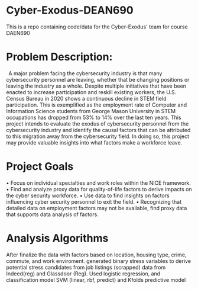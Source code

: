 # Cyber-Exodus-DEAN690

This is a repo containing code/data for the Cyber-Exodus' team for course DAEN690

# Problem Description:
  
A major problem facing the cybersecurity industry is that many cybersecurity personnel are leaving, whether that be changing positions or leaving the industry as a whole. Despite multiple initiatives that have been enacted to increase participation and reskill existing workers, the U.S. Census Bureau in 2020 shows a continuous decline in STEM field participation. This is exemplified as the employment rate of Computer and Information Science students from George Mason University in STEM occupations has dropped from 53% to 14% over the last ten years. This project intends to evaluate the exodus of cybersecurity personnel from the cybersecurity industry and identify the causal factors that can be attributed to this migration away from the cybersecurity field. In doing so, this project may provide valuable insights into what factors make a workforce leave.  


# Project Goals
•	Focus on individual specialties and work roles within the NICE framework. 
•	Find and analyze proxy data for quality-of-life factors to derive impacts on the cyber security workforce. 
•	Use data to find insights on factors influencing cyber security personnel to exit the field. 
•	Recognizing that detailed data on employment factors may not be available, find proxy data that supports data analysis of factors. 

# Analysis Algorithms
After finalize the data with factors based on location, housing type, crime, commute, and work enviroment. generated binary stress variables to derive potential stress candidates from job listings (scrapped) data from Indeed(reg) and Glassdoor (Reg).  Used logistic regression, and classification model SVM (linear, rbf, predict) and Kfolds predictive model
